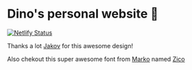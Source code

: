# Dino's personal website 🦖

[![Netlify Status](https://api.netlify.com/api/v1/badges/a8f4f397-9ed2-4378-b316-7f1c59ed8d74/deploy-status)](https://app.netlify.com/sites/nifty-lichterman-7cfdd5/deploys)

 Thanks a lot [Jakov](https://dribbble.com/jakov) for this awesome design!

 Also chekout this super awesome font from [Marko](http://markohrastovec.com/) named [Zico](https://www.typotheque.com/articles/zico_how_lettering_became_type_design)

